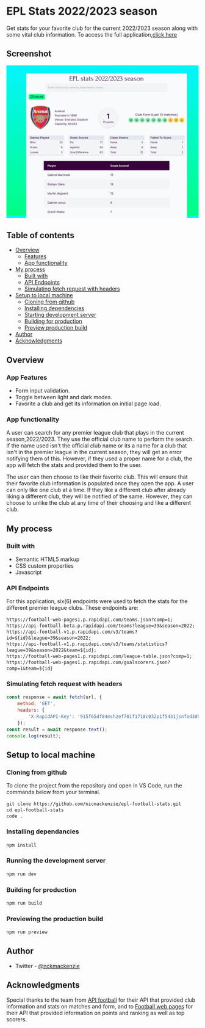 # EPL Stats 2022/2023 season

Get stats for your favorite club for the current 2022/2023 season along with some vital club information.
To access the full application,[click here](https://epl-football-stats.vercel.app/)

## Screenshot

![](./screenshot.png)

## Table of contents

- [Overview](#overview)
  - [Features](#features)
  - [App functionality](#app-functionality)
- [My process](#my-process)
  - [Built with](#built-with)
  - [API Endpoints](#api-endpoints)
  - [Simulating fetch request with headers]('#simulating-fetch-request-with-headers')
- [Setup to local machine](#setup)
  - [Cloning from github](#clone-from-github)
  - [Installing dependencies](#installing-dependancies)
  - [Starting development server](#starting-development-server)
  - [Building for production](#production-build)
  - [Preview production build](#preview-production-build)
- [Author](#author)
- [Acknowledgments](#acknowledgments)

## Overview

### App Features

- Form input validation.
- Toggle between light and dark modes.
- Favorite a club and get its information on initial page load.

### App functionality

A user can search for any premier league club that plays in the current season,2022/2023. They use the official club name to
perform the search. If the name used isn't the official club name or its a name for a club that isn't in the premier league
in the current season, they will get an error notifying them of this. However, if they used a proper name for a club, the
app will fetch the stats and provided them to the user.

The user can then choose to like their favorite club. This will ensure that their favorite club information is populated once
they open the app. A user can only like one club at a time. If they like a different club after already liking a different club,
they will be notified of the same. However, they can choose to unlike the club at any time of their choosing and like a different club.

## My process

### Built with

- Semantic HTML5 markup
- CSS custom properties
- Javascript

### API Endpoints

For this application, six(6) endpoints were used to fetch the stats for the different premier league clubs. These endpoints are:

```text
https://football-web-pages1.p.rapidapi.com/teams.json?comp=1;
https://api-football-beta.p.rapidapi.com/teams?league=39&season=2022;
https://api-football-v1.p.rapidapi.com/v3/teams?id=${id}&league=39&season=2022;
https://api-football-v1.p.rapidapi.com/v3/teams/statistics?league=39&season=2022&team=${id};
https://football-web-pages1.p.rapidapi.com/league-table.json?comp=1;
https://football-web-pages1.p.rapidapi.com/goalscorers.json?comp=1&team=${id}
```

### Simulating fetch request with headers

```js
const response = await fetch(url, {
	method: 'GET',
	headers: {
		'X-RapidAPI-Key': '915f65df84msh2ef701f1718c032p1f5431jsnfed3d971dc76'
	});
const result = await response.text();
console.log(result);
```

## Setup to local machine

### Cloning from github

To clone the project from the repository and open in VS Code, run the commands below from your terminal.

```text
git clone https://github.com/nicmackenzie/epl-football-stats.git
cd epl-football-stats
code .
```

### Installing dependancies

```js
npm install
```

### Running the development server

```js
npm run dev
```

### Building for production

```js
npm run build
```

### Previewing the production build

```js
npm run preview
```

## Author

- Twitter - [@nckmackenzie](https://www.twitter.com/nckmackenzie)

## Acknowledgments

Special thanks to the team from [API football](https://www.api-football.com/) for their API that provided club information and stats on matches and form, and to [Football web pages](https://rapidapi.com/football-web-pages1-football-web-pages-default/api/football-web-pages1) for their API that provided information on points and ranking as well as top scorers.

